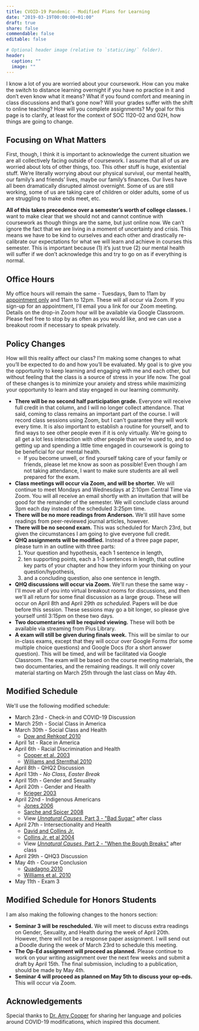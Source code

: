```yaml
---
title: CVOID-19 Pandemic - Modified Plans for Learning
date: "2019-03-19T00:00:00+01:00"
draft: true
share: false
commendable: false
editable: false

# Optional header image (relative to `static/img/` folder).
header:
  caption: ""
  image: ""
---
```


I know a lot of you are worried about your coursework. How can you make the switch to distance learning overnight if you have no practice in it and don’t even know what it means? What if you found comfort and meaning in class discussions and that’s gone now? Will your grades suffer with the shift to online teaching? How will you complete assignments? My goal for this page is to clarify, at least for the context of SOC 1120-02 and 02H, how things are going to change.

## Focusing on What Matters
First, though, I think it is important to acknowledge the current situation we are all collectively facing outside of coursework. I assume that all of us are worried about lots of other things, too. This other stuff is huge, existential stuff. We’re literally worrying about our physical survival, our mental health, our family’s and friends’ lives, maybe our family’s finances. Our lives have all been dramatically disrupted almost overnight. Some of us are still working, some of us are taking care of children or older adults, some of us are struggling to make ends meet, etc. 

**All of this takes precedence over a semester’s worth of college classes.** I want to make clear that we should not and cannot continue with coursework as though things are the same, but just online now. We can’t ignore the fact that we are living in a moment of uncertainty and crisis. This means we have to be kind to ourselves and each other and drastically re-calibrate our expectations for what we will learn and achieve in courses this semester. This is important because (1) it’s just true (2) our mental health will suffer if we don’t acknowledge this and try to go on as if everything is normal. 

## Office Hours
My office hours will remain the same - Tuesdays, 9am to 11am by [appointment only](https://calendly.com/chris-prener) and 11am to 12pm. These will all occur via Zoom. If you sign-up for an appointment, I'll email you a link for our Zoom meeting. Details on the drop-in Zoom hour will be available via Google Classroom. Please feel free to stop by as often as you would like, and we can use a breakout room if necessary to speak privately.

## Policy Changes
How will this reality affect our class? I’m making some changes to what you’ll be expected to do and how you’ll be evaluated. My goal is to give you the opportunity to keep learning and engaging with me and each other, but without feeling that the class is a source of stress in your life now. The goal of these changes is to minimize your anxiety and stress while maximizing your opportunity to learn and stay engaged in our learning community.

  * **There will be no second half participation grade.** Everyone will receive full credit in that column, and I will no longer collect attendance. That said, coming to class remains an important part of the course. I will record class sessions using Zoom, but I can't guarantee they will work every time. It is also important to establish a routine for yourself, and to find ways to see other people even if it is only virtually. We're going to all get a lot less interaction with other people than we're used to, and so getting up and spending a little time engaged in coursework is going to be beneficial for our mental health.
    * If you become unwell, or find yourself taking care of your family or friends, please let me know as soon as possible! Even though I am not taking attendance, I want to make sure students are all well prepared for the exam.
  * **Class meetings will occur via Zoom, and will be shorter.** We will continue to meet Mondays and Wednesdays at 2:10pm Central Time via Zoom. You will all receive an email shortly with an invitation that will be good for the remainder of the semester. We will conclude class around 3pm each day instead of the scheduled 3:25pm time.
  * **There will be no more readings from Anderson.** We'll still have some readings from peer-reviewed journal articles, however.
  * **There will be no second exam.** This was scheduled for March 23rd, but given the circumstances I am going to give everyone full credit.
  * **QHQ assignments will be modified.** Instead of a three page paper, please turn in an outline with three parts:
    1. Your question and hypothesis, each 1 sentence in length,
    2. ten supporting points, each a 1-3 sentences in length, that outline key parts of your chapter and how they inform your thinking on your question/hypothesis,
    3. and a concluding question, also one sentence in length.
  * **QHQ discussions will occur via Zoom.** We'll run these the same way - I'll move all of you into virtual breakout rooms for discussions, and then we'll all return for some final discussion as a large group. These will occur on April 8th and April 29th *as scheduled*. Papers will be due before this session. These sessions may go a bit longer, so please give yourself until 3:15pm on these two days.
  * **Two documentaries will be required viewing.** These will both be available via streaming from Pius Library.
  * **A exam will still be given during finals week.** This will be similar to our in-class exams, except that they will occur over Google Forms (for some multiple choice questions) and Google Docs (for a short answer question). This will be timed, and will be facilitated via Google Classroom. The exam will be based on the course meeting materials, the two documentaries, and the remaining readings. It will only cover material starting on March 25th through the last class on May 4th.
  
## Modified Schedule
We'll use the following modified schedule:

  * March 23rd - Check-in and COVID-19 Discussion
  * March 25th - Social Class in America
  * March 30th - Social Class and Health
    * [Dow and Rehkopf 2010](http://ezp.slu.edu/login?url=http://search.ebscohost.com/login.aspx?direct=true&db=edselc&AN=edselc.2-52.0-77249121135&site=eds-live)
  * April 1st - Race in America
  * April 6th - Racial Discrimination and Health
    * [Cooper et al. 2003](http://ezp.slu.edu/login?url=https://www.nejm.org/doi/full/10.1056/NEJMsb022863?url_ver=Z39.88-2003) 
    * [Williams and Sternthal 2010](http://ezp.slu.edu/login?url=https://journals.sagepub.com/doi/abs/10.1177/0022146510383838)
  * April 8th - QHQ2 Discussion
  * April 13th - *No Class, Easter Break*
  * April 15th - Gender and Sexuality 
  * April 20th - Gender and Health
    * [Krieger 2003](https://academic.oup.com/ije/article/32/4/652/666984)
  * April 22nd - Indigenous Americans
    * [Jones 2006](http://ezp.slu.edu/login?url=https://ajph.aphapublications.org/doi/full/10.2105/AJPH.2004.054262) 
    * [Sarche and Spicer 2008](https://www.ncbi.nlm.nih.gov/pmc/articles/PMC2567901/)
    * View [*Unnatural Causes*, Part 3 - "Bad Sugar"](http://ezp.slu.edu/login?url=http://search.ebscohost.com/login.aspx?direct=true&db=cat00825a&AN=slu.b4325118&site=eds-live) after class
  * April 27th - Intersectionality and Health
    * [David and Collins Jr.](http://ezp.slu.edu/login?url=https://www.nejm.org/doi/full/10.1056/NEJM199710233371706) 
    * [Collins Jr. et al 2004](http://ezp.slu.edu/login?url=https://ajph.aphapublications.org/doi/abs/10.2105/ajph.94.12.2132)
    * View [*Unnatural Causes*, Part 2 - "When the Bough Breaks"](http://ezp.slu.edu/login?url=http://search.ebscohost.com/login.aspx?direct=true&db=cat00825a&AN=slu.b4325118&site=eds-live) after class
  * April 29th - QHQ3 Discussion
  * May 4th - Course Conclusion
    * [Quadagno 2010](http://ezp.slu.edu/login?url=https://journals.sagepub.com/doi/full/10.1177/0022146510368931) 
    * [Williams et al. 2010](http://ezp.slu.edu/login?url=https://www.healthaffairs.org/doi/full/10.1377/hlthaff.2010.0071)
  * May 11th - Exam 3

## Modified Schedule for Honors Students
I am also making the following changes to the honors section:

  * **Seminar 3 will be rescheduled.** We will meet to discuss extra readings on Gender, Sexuality, and Health during the week of April 20th. However, there will not be a response paper assignment. I will send out a Doodle during the week of March 23rd to schedule this meeting.
  * **The Op-Ed assignment will proceed as planned.** Please continue to work on your writing assignment over the next few weeks and submit a draft by April 15th. The final submission, including to a publication, should be made by May 4th.
  * **Seminar 4 will proceed as planned on May 5th to discuss your op-eds.** This will occur via Zoom.

## Acknowledgements
Special thanks to [Dr. Amy Cooper](https://amycooper.net) for sharing her language and policies around COVID-19 modifications, which inspired this document.